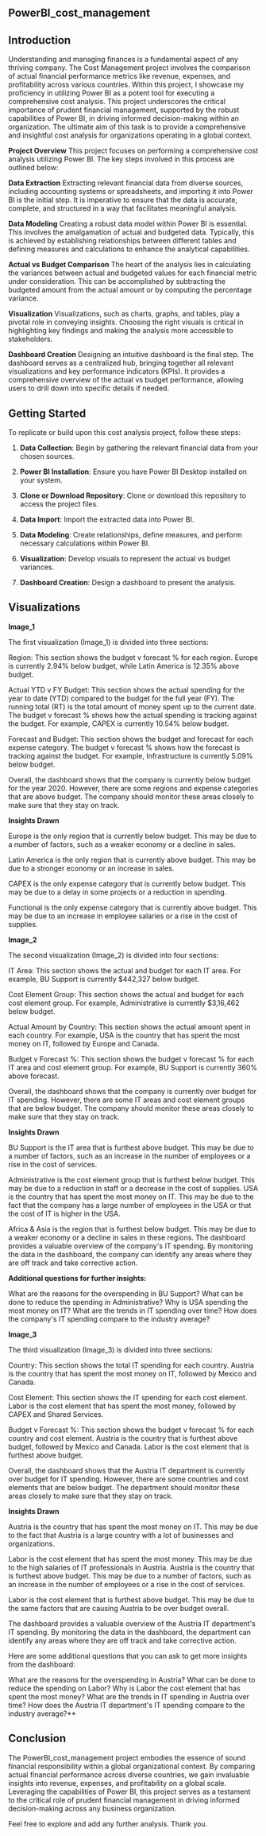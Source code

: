 ## PowerBI_cost_management


## Introduction

Understanding and managing finances is a fundamental aspect of any thriving company. The Cost Management project involves the comparison of actual financial performance metrics like revenue, expenses, and profitability across various countries. Within this project, I showcase my proficiency in utilizing Power BI as a potent tool for executing a comprehensive cost analysis. This project underscores the critical importance of prudent financial management, supported by the robust capabilities of Power BI, in driving informed decision-making within an organization. The ultimate aim of this task is to provide a comprehensive and insightful cost analysis for organizations operating in a global context.

**Project Overview**
This project focuses on performing a comprehensive cost analysis utilizing Power BI. The key steps involved in this process are outlined below:

**Data Extraction**
Extracting relevant financial data from diverse sources, including accounting systems or spreadsheets, and importing it into Power BI is the initial step. It is imperative to ensure that the data is accurate, complete, and structured in a way that facilitates meaningful analysis.

**Data Modeling**
Creating a robust data model within Power BI is essential. This involves the amalgamation of actual and budgeted data. Typically, this is achieved by establishing relationships between different tables and defining measures and calculations to enhance the analytical capabilities.

**Actual vs Budget Comparison**
The heart of the analysis lies in calculating the variances between actual and budgeted values for each financial metric under consideration. This can be accomplished by subtracting the budgeted amount from the actual amount or by computing the percentage variance.

**Visualization**
Visualizations, such as charts, graphs, and tables, play a pivotal role in conveying insights. Choosing the right visuals is critical in highlighting key findings and making the analysis more accessible to stakeholders.

**Dashboard Creation**
Designing an intuitive dashboard is the final step. The dashboard serves as a centralized hub, bringing together all relevant visualizations and key performance indicators (KPIs). It provides a comprehensive overview of the actual vs budget performance, allowing users to drill down into specific details if needed.



## Getting Started

To replicate or build upon this cost analysis project, follow these steps:

1. **Data Collection**: Begin by gathering the relevant financial data from your chosen sources.

2. **Power BI Installation**: Ensure you have Power BI Desktop installed on your system.

3. **Clone or Download Repository**: Clone or download this repository to access the project files.

4. **Data Import**: Import the extracted data into Power BI.

5. **Data Modeling**: Create relationships, define measures, and perform necessary calculations within Power BI.

6. **Visualization**: Develop visuals to represent the actual vs budget variances.

7. **Dashboard Creation**: Design a dashboard to present the analysis.


 ## Visualizations
 
**Image_1**

The first visualization (Image_1) is divided into three sections:

Region: This section shows the budget v forecast % for each region. Europe is currently 2.94% below budget, while Latin America is 12.35% above budget.

Actual YTD v FY Budget: This section shows the actual spending for the year to date (YTD) compared to the budget for the full year (FY). The running total (RT) is the total amount of money spent up to the current date. The budget v forecast % shows how the actual spending is tracking against the budget. For example, CAPEX is currently 10.54% below budget.

Forecast and Budget: This section shows the budget and forecast for each expense category. The budget v forecast % shows how the forecast is tracking against the budget. For example, Infrastructure is currently 5.09% below budget.

Overall, the dashboard shows that the company is currently below budget for the year 2020. However, there are some regions and expense categories that are above budget. The company should monitor these areas closely to make sure that they stay on track.

**Insights Drawn**

Europe is the only region that is currently below budget. This may be due to a number of factors, such as a weaker economy or a decline in sales.

Latin America is the only region that is currently above budget. This may be due to a stronger economy or an increase in sales.

CAPEX is the only expense category that is currently below budget. This may be due to a delay in some projects or a reduction in spending.

Functional is the only expense category that is currently above budget. This may be due to an increase in employee salaries or a rise in the cost of supplies.


**Image_2**

The second visualization (Image_2) is divided into four sections:

IT Area: This section shows the actual and budget for each IT area. For example, BU Support is currently $442,327 below budget.

Cost Element Group: This section shows the actual and budget for each cost element group. For example, Administrative is currently $3,16,462 below budget.

Actual Amount by Country: This section shows the actual amount spent in each country. For example, USA is the country that has spent the most money on IT, followed by Europe and Canada.

Budget v Forecast %: This section shows the budget v forecast % for each IT area and cost element group. For example, BU Support is currently 360% above forecast.

Overall, the dashboard shows that the company is currently over budget for IT spending. However, there are some IT areas and cost element groups that are below budget. The company should monitor these areas closely to make sure that they stay on track.

**Insights Drawn**

BU Support is the IT area that is furthest above budget. This may be due to a number of factors, such as an increase in the number of employees or a rise in the cost of services.

Administrative is the cost element group that is furthest below budget. This may be due to a reduction in staff or a decrease in the cost of supplies.
USA is the country that has spent the most money on IT. This may be due to the fact that the company has a large number of employees in the USA or that the cost of IT is higher in the USA.

Africa & Asia is the region that is furthest below budget. This may be due to a weaker economy or a decline in sales in these regions.
The dashboard provides a valuable overview of the company's IT spending. By monitoring the data in the dashboard, the company can identify any areas where they are off track and take corrective action.

**Additional questions for further insights:**

What are the reasons for the overspending in BU Support?
What can be done to reduce the spending in Administrative?
Why is USA spending the most money on IT?
What are the trends in IT spending over time?
How does the company's IT spending compare to the industry average?

**Image_3**

The third visualization (Image_3) is divided into three sections:

Country: This section shows the total IT spending for each country. Austria is the country that has spent the most money on IT, followed by Mexico and Canada.

Cost Element: This section shows the IT spending for each cost element. Labor is the cost element that has spent the most money, followed by CAPEX and Shared Services.

Budget v Forecast %: This section shows the budget v forecast % for each country and cost element. Austria is the country that is furthest above budget, followed by Mexico and Canada. Labor is the cost element that is furthest above budget.

Overall, the dashboard shows that the Austria IT department is currently over budget for IT spending. However, there are some countries and cost elements that are below budget. The department should monitor these areas closely to make sure that they stay on track.

**Insights Drawn**

Austria is the country that has spent the most money on IT. This may be due to the fact that Austria is a large country with a lot of businesses and organizations.

Labor is the cost element that has spent the most money. This may be due to the high salaries of IT professionals in Austria.
Austria is the country that is furthest above budget. This may be due to a number of factors, such as an increase in the number of employees or a rise in the cost of services.

Labor is the cost element that is furthest above budget. This may be due to the same factors that are causing Austria to be over budget overall.

The dashboard provides a valuable overview of the Austria IT department's IT spending. By monitoring the data in the dashboard, the department can identify any areas where they are off track and take corrective action.

Here are some additional questions that you can ask to get more insights from the dashboard:

What are the reasons for the overspending in Austria?
What can be done to reduce the spending on Labor?
Why is Labor the cost element that has spent the most money?
What are the trends in IT spending in Austria over time?
How does the Austria IT department's IT spending compare to the industry average?**


## Conclusion

The PowerBI_cost_management project embodies the essence of sound financial responsibility within a global organizational context. By comparing actual financial performance across diverse countries, we gain invaluable insights into revenue, expenses, and profitability on a global scale. Leveraging the capabilities of Power BI, this project serves as a testament to the critical role of prudent financial management in driving informed decision-making across any business organization. 

Feel free to explore and add any further analysis.
Thank you. 
